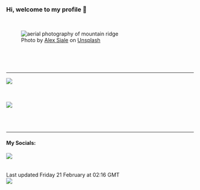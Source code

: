<h3>Hi, welcome to my profile 👋</h3>

<br />
<figure>
  <img
    src="https://images.unsplash.com/photo-1464013778555-8e723c2f01f8?crop=entropy&cs=tinysrgb&fit=max&fm=jpg&ixid=M3wyNzQ3MDB8MHwxfHJhbmRvbXx8fHx8fHx8fDE3NDAxMDA0MDF8&ixlib=rb-4.0.3&q=80&w=1080&auto=format"
    alt="aerial photography of mountain ridge" 
  />
  <figcaption>Photo by <a
    href="https://unsplash.com/@alexsiale?utm_source=Profile%20readme&utm_medium=referral">Alex Siale</a> on <a
    href="https://unsplash.com/?utm_source=Profile%20readme&utm_medium=referral">Unsplash</a></figcaption>
</figure>




  <br /><br /><br />

<hr />
<img
  src="https://github-readme-stats.vercel.app/api?username=shanelucy&show_icons=true&theme=calm"
/>
<br /><br /><br />

<img 
  src="https://github-readme-stats.vercel.app/api/top-langs/?username=shanelucy&theme=calm"
/>
<br /><br /><br /><br />
<hr />
<h4>My Socials:</h4>
<a href="https://uk.linkedin.com/in/shane-lucy-4735b616a">
  <img
    src="https://img.shields.io/badge/linkedin%20-%230077B5.svg?&style=for-the-badge&logo=linkedin&logoColor=white"
  />
</a>
<br /><br /><br />
Last updated Friday 21 February at 02:16 GMT
<br />
<img
  src="https://github.com/ShaneLucy/ShaneLucy/workflows/README%20build/badge.svg"
/>
